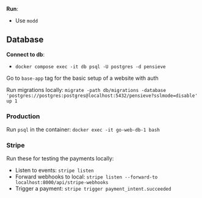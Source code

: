 __Run__:
- Use `modd`

## Database
__Connect to db__:
- `docker compose exec -it db psql -U postgres -d pensieve`

Go to `base-app` tag for the basic setup of a website with auth

Run migrations locally:
`migrate -path db/migrations -database 'postgres://postgres:postgres@localhost:5432/pensieve?sslmode=disable' up 1`

### Production

Run `psql` in the container: `docker exec -it go-web-db-1 bash`

### Stripe

Run these for testing the payments locally:

- Listen to events: `stripe listen`
- Forward webhooks to local: `stripe listen --forward-to localhost:8000/api/stripe-webhooks`
- Trigger a payment: `stripe trigger payment_intent.succeeded`
